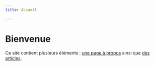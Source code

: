 ```yaml
---
title: Accueil

---
```

# Bienvenue
Ce site contient plusieurs éléments : [une page à propos](/propos) ainsi que [des articles](/articles).
